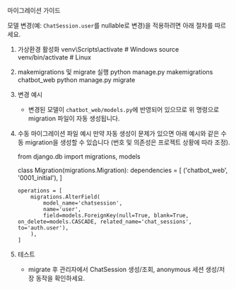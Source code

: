 마이그레이션 가이드

모델 변경(예: `ChatSession.user`를 nullable로 변경)을 적용하려면 아래 절차를 따르세요.

1) 가상환경 활성화
   venv\Scripts\activate  # Windows
   source venv/bin/activate  # Linux

2) makemigrations 및 migrate 실행
   python manage.py makemigrations chatbot_web
   python manage.py migrate

3) 변경 예시
   - 변경된 모델이 `chatbot_web/models.py`에 반영되어 있으므로 위 명령으로 migration 파일이 자동 생성됩니다.

4) 수동 마이그레이션 파일 예시
   만약 자동 생성이 문제가 있으면 아래 예시와 같은 수동 migration을 생성할 수 있습니다 (번호 및 의존성은 프로젝트 상황에 따라 조정).

   from django.db import migrations, models

   class Migration(migrations.Migration):
       dependencies = [
           ('chatbot_web', '0001_initial'),
       ]

       operations = [
           migrations.AlterField(
               model_name='chatsession',
               name='user',
               field=models.ForeignKey(null=True, blank=True, on_delete=models.CASCADE, related_name='chat_sessions', to='auth.user'),
           ),
       ]

5) 테스트
   - migrate 후 관리자에서 ChatSession 생성/조회, anonymous 세션 생성/저장 동작을 확인하세요.
